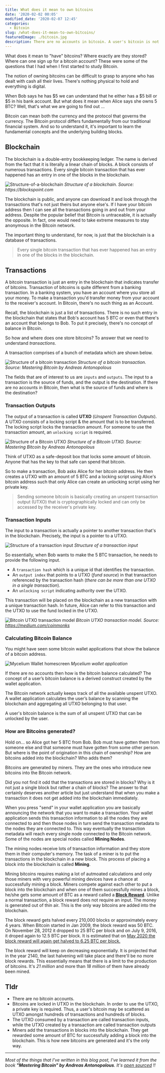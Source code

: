 ```yaml
---
title: What does it mean to own bitcoins
date: '2020-02-02 00:05'
modified_date: '2020-02-07 12:45'
categories:
  - Bitcoin
slug: /what-does-it-mean-to-own-bitcoins/
featuredImage: ./bitcoin.jpg
description: There are no accounts in bitcoin. A user's bitcoin is not stored in an account but rather scattered in the blockchain as UTXO.
---
```


What does it mean to "have" bitcoins? Where exactly are they stored? Where can one sign up for a bitcoin account? These were some of the questions that I had when I first started to study Bitcoin.

The notion of owning bitcoins can be difficult to grasp to anyone who has dealt with cash all their lives. There's nothing physical to hold and everything is digital.

When Bob says he has $5 we can understand that he either has a $5 bill or \$5 in his bank account. But what does it mean when Alice says she owns 5 BTC? Well, that's what we are going to find out ...

Bitcoin can mean both the currency and the protocol that governs the currency. The Bitcoin protocol differs fundamentally from our traditional financial system. And so to understand it, it's important to learn the fundamental concepts and the underlying building blocks.

## Blockchain

The blockchain is a double-entry bookkeeping ledger. The name is derived from the fact that it is literally a linear chain of blocks. A block consists of numerous transactions. Every single bitcoin transaction that has ever happened has an entry in one of the blocks in the blockchain.

![Structure-of-a-blockchain](./structure-of-a-blockchain.jpg)
_Structure of a blockchain. Source: https://blockspoint.com_

The blockchain is public, and anyone can download it and look through the transactions that's not just theirs but anyone else's. If I have your bitcoin address then I can see all the transactions going in and out from your address. Despite the popular belief that Bitcoin is untraceable, it is actually the opposite. In fact, one would need to take extreme measures to stay anonymous in the Bitcoin network.

The important thing to understand, for now, is just that the blockchain is a database of transactions.

> Every single bitcoin transaction that has ever happened has an entry in one of the blocks in the blockchain.

## Transactions

A bitcoin transaction is just an entry in the blockchain that indicates transfer of bitcoins. Transaction of bitcoins is quite different from a banking transaction. In a banking system, you have an account where you store all your money. To make a transaction you'd transfer money from your account to the receiver's account. In Bitcoin, there's no such thing as an Account.

Recall, the blockchain is just a list of transactions. There is no such entry in the blockchain that states that Bob's account has 5 BTC or even that there's an account that belongs to Bob. To put it precisely, there's no concept of balance in Bitcoin.

So how and where does one store bitcoins? To answer that we need to understand _transactions_.

A transaction comprises of a bunch of metadata which are shown below.

![Structure of a bitcoin transaction](./structure-of-a-transaction.png)
_Structure of a bitcoin transaction. Source: Mastering Bitcoin by Andreas Antonopolous_

The fields that are of interest to us are `inputs` and `outputs`. The input to a transaction is the source of funds, and the output is the destination. If there are no accounts in Bitcoin, then what is the source of funds and where is the destination?

### Transaction Outputs

The output of a transaction is called **UTXO** (_Unspent Transaction Outputs_). A UTXO consists of a locking script & the amount that is to be transferred. The locking script locks the transaction amount. For someone to use the transaction amount, an `unlocking script` is required.

![Structure of a Bitcoin UTXO](./utxo-structure.png)
_Structure of a Bitcoin UTXO. Source: Mastering Bitcoin by Andreas Antonopolous_

Think of UTXO as a safe-deposit box that locks some amount of bitcoin. Anyone that has the key to that safe can spend that bitcoin.

So to make a transaction, Bob asks Alice for her bitcoin address. He then creates a UTXO with an amount of 5 BTC and a locking script using Alice's bitcoin address such that only Alice can create an unlocking script using her private key.

> Sending someone bitcoin is basically creating an unspent transaction output (UTXO) that is cryptographically locked and can only be accessed by the receiver's private key.

### Transaction Inputs

The input to a transaction is actually a pointer to another transaction that's in the blockchain. Precisely, the input is a pointer to a UTXO.

![_Structure of a transaction input_](./structure-of-a-transaction-input.png)
_Structure of a transaction input_

So essentially, when Bob wants to make the 5 BTC transaction, he needs to provide the following input.

- A `transaction hash` which is a unique id that identifies the transaction.
- An `output index` that points to a UTXO (_fund source_) in that transaction referenced by the transaction hash (_there can be more than one UTXO in a single transaction_).
- An `unlocking script` indicating authority over the UTXO.

This transaction will be placed on the blockchain as a new transaction with a unique transaction hash. In future, Alice can refer to this transaction and the UTXO to use the fund locked in the UTXO.

![Bitcoin UTXO transaction model](./utxo-transaction-model.png)
_Bitcoin UTXO transaction model. Source: https://medium.com/coinmonks_

### Calculating Bitcoin Balance

You might have seen some bitcoin wallet applications that show the balance of a bitcoin address.

![Mycelium Wallet homescreen](./mycelium-wallet.png)
_Mycelium wallet application_

If there are no accounts then how is the bitcoin balance calculated? The concept of a user’s bitcoin balance is a derived construct created by the wallet application.

The Bitcoin network actually keeps track of all the available unspent UTXO. A wallet application calculates the user’s balance by scanning the blockchain and aggregating all UTXO belonging to that user.

A user's bitcoin balance is the sum of all unspent UTXO that can be unlocked by the user.

### How are Bitcoins generated?

Hold on... so Alice got her 5 BTC from Bob. Bob must have gotten them from someone else and that someone must have gotten from some other person. But where is the point of origination in this chain of ownership? How are bitcoins added into the blockchain? Who adds them?

Bitcoins are generated by miners. They are the ones who introduce new bitcoins into the Bitcoin network.

Did you not find it odd that the transactions are stored in blocks? Why is it not just a single block but rather a chain of blocks? The answer to that certainly deserves another article but just understand that when you make a transaction it does not get added into the blockchain immediately.

When you press "send" in your wallet application you are basically announcing the network that you want to make a transaction. Your wallet application sends this transaction information to all the nodes they are connected to and then those nodes in turn send the transaction metadata to the nodes they are connected to. This way eventually the transaction metadata will reach every single node connected to the Bitcoin network. Some of the nodes are special nodes called **Mining Nodes**.

The mining nodes receive lots of transaction information and they store them in their computer's memory. The task of a miner is to put the transactions in the blockchain in a new block. This process of placing a block into the blockchain is called **Mining**. 

Mining bitcoins requires making a lot of autmoated calculations and only those miners with very powerful mining devices have a chance at successfully mining a block. Miners compete against each other to put a block into the blockchain and when one of them successfully mines a block, he/she gets some amount of BTC as a reward called a [**Block Reward**](https://www.investopedia.com/terms/b/block-reward.asp). Unlike a normal transaction, a block reward does not require an input. The money is generated out of thin air. This is the only way bitcoins are added into the blockchain.

The block reward gets halved every 210,000 blocks or approximately every 4 years. When Bitcoin started in Jan 2009, the block reward was 50 BTC. On November 28, 2012 it dropped to 25 BTC per block and on July 9, 2016, it droped again to 12.5 BTC per block. It is estimated that on [May 2020 the block reward will again get halved to 6.25 BTC per block.](https://www.bitcoinblockhalf.com/)

The block reward will keep on decreasing exponentially. It is projected that in the year 2140, the last halvening will take place and there'll be no more block rewards. This essentially means that there is a limit to the production of bitcoins. It's _21 million_ and more than _18 million_ of them have already been mined.

## Tldr

- There are no bitcoin accounts.
- Bitcoins are locked in UTXO in the blockchain. In order to use the UTXO, a private key is required. Thus, a user's bitcoin may be scattered as UTXO amongst hundreds of transactions and hundreds of blocks.
- The UTXO consumed by a transaction are called transaction inputs, while the UTXO
  created by a transaction are called transaction outputs
- Miners add the transactions in blocks into the blockchain. They get rewarded some amount of BTC for successfully adding a block into the blockchain. This is how new bitcoins are generated and it's the only way.

---

_Most of the things that I've written in this blog post, I've learned it from the book **"Mastering Bitcoin" by Andreas Antonopolous**. It's [open sourced](https://github.com/bitcoinbook/bitcoinbook) !!_
